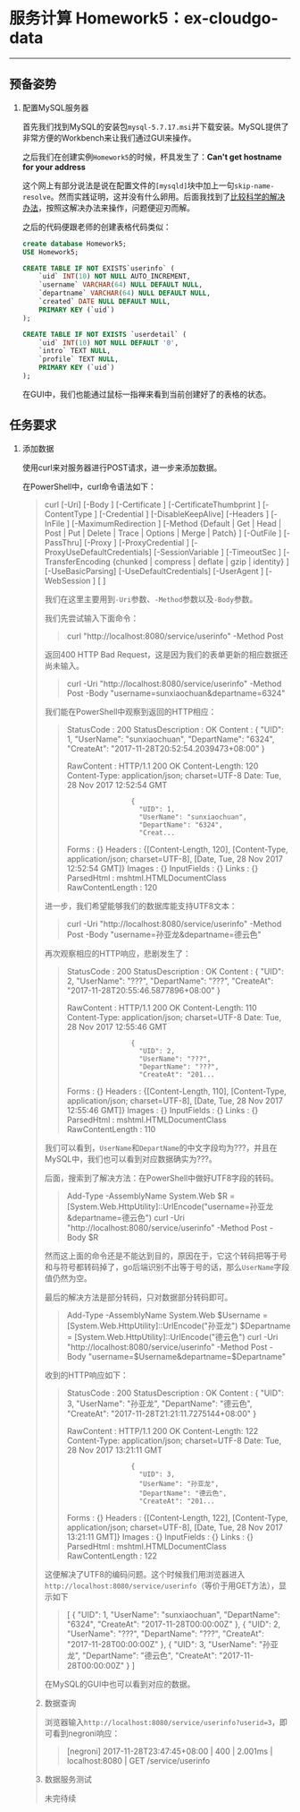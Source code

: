 # 服务计算 Homework5：ex-cloudgo-data

---

## 预备姿势
1. 配置MySQL服务器

   首先我们找到MySQL的安装包`mysql-5.7.17.msi`并下载安装。MySQL提供了非常方便的Workbench来让我们通过GUI来操作。
   
   之后我们在创建实例`Homework5`的时候，杯具发生了：**Can't get hostname for your address**

   这个网上有部分说法是说在配置文件的`[mysqld]`块中加上一句`skip-name-resolve`。然而实践证明，这并没有什么卵用。后面我找到了[比较科学的解决办法](http://blog.csdn.net/AdolphKevin/article/details/70800880)，按照这解决办法来操作，问题便迎刃而解。

   之后的代码便跟老师的创建表格代码类似：

   ```SQL
   create database Homework5;
   USE Homework5;

   CREATE TABLE IF NOT EXISTS`userinfo` (
       `uid` INT(10) NOT NULL AUTO_INCREMENT,
       `username` VARCHAR(64) NULL DEFAULT NULL,
       `departname` VARCHAR(64) NULL DEFAULT NULL,
       `created` DATE NULL DEFAULT NULL,
       PRIMARY KEY (`uid`)
   );

   CREATE TABLE IF NOT EXISTS `userdetail` (
       `uid` INT(10) NOT NULL DEFAULT '0',
       `intro` TEXT NULL,
       `profile` TEXT NULL,
       PRIMARY KEY (`uid`)
   );
   ```
   在GUI中，我们也能通过鼠标一指禅来看到当前创建好了的表格的状态。


## 任务要求
1. 添加数据

   使用curl来对服务器进行POST请求，进一步来添加数据。

   在PowerShell中，curl命令语法如下：

   > curl [-Uri] <Uri> [-Body <Object> ] [-Certificate <X509Certificate> ] [-CertificateThumbprint <String> ] [-ContentType <String> ] [-Credential <PSCredential> ] [-DisableKeepAlive] [-Headers <IDictionary> ] [-InFile <String> ] [-MaximumRedirection <Int32> ] [-Method <WebRequestMethod> {Default | Get | Head | Post | Put | Delete | Trace | Options | Merge | Patch} ] [-OutFile <String> ] [-PassThru] [-Proxy <Uri> ] [-ProxyCredential <PSCredential> ] [-ProxyUseDefaultCredentials] [-SessionVariable <String> ] [-TimeoutSec <Int32> ] [-TransferEncoding <String> {chunked | compress | deflate | gzip | identity} ] [-UseBasicParsing] [-UseDefaultCredentials] [-UserAgent <String> ] [-WebSession <WebRequestSession> ] [ <CommonParameters>]

   我们在这里主要用到`-Uri`参数、`-Method`参数以及`-Body`参数。

   我们先尝试输入下面命令：
   
   > curl "http://localhost:8080/service/userinfo" -Method Post

   返回400 HTTP Bad Request，这是因为我们的表单更新的相应数据还尚未输入。

   > curl -Uri "http://localhost:8080/service/userinfo" -Method Post -Body "username=sunxiaochuan&departname=6324"

   我们能在PowerShell中观察到返回的HTTP相应：

   > StatusCode        : 200
   > StatusDescription : OK
   > Content           : {
   >                       "UID": 1,
   >                       "UserName": "sunxiaochuan",
   >                       "DepartName": "6324",
   >                       "CreateAt": "2017-11-28T20:52:54.2039473+08:00"
   >                     }
   > 
   > RawContent        : HTTP/1.1 200 OK
   >                     Content-Length: 120
   >                     Content-Type: application/json; charset=UTF-8
   >                     Date: Tue, 28 Nov 2017 12:52:54 GMT
   > 
   >                     {
   >                       "UID": 1,
   >                       "UserName": "sunxiaochuan",
   >                       "DepartName": "6324",
   >                       "Creat...
   > Forms             : {}
   > Headers           : {[Content-Length, 120], [Content-Type, application/json; charset=UTF-8], [Date, Tue, 28 Nov 2017 12:52:54 GMT]}
   > Images            : {}
   > InputFields       : {}
   > Links             : {}
   > ParsedHtml        : mshtml.HTMLDocumentClass
   > RawContentLength  : 120
   
   进一步，我们希望能够我们的数据库能支持UTF8文本：

   > curl -Uri "http://localhost:8080/service/userinfo" -Method Post -Body "username=孙亚龙&departname=德云色"

   再次观察相应的HTTP响应，悲剧发生了：

   > StatusCode        : 200
   > StatusDescription : OK
   > Content           : {
   >                       "UID": 2,
   >                       "UserName": "???",
   >                       "DepartName": "???",
   >                       "CreateAt": "2017-11-28T20:55:46.5877896+08:00"
   >                     }
   > 
   > RawContent        : HTTP/1.1 200 OK
   >                     Content-Length: 110
   >                     Content-Type: application/json; charset=UTF-8
   >                     Date: Tue, 28 Nov 2017 12:55:46 GMT
   > 
   >                     {
   >                       "UID": 2,
   >                       "UserName": "???",
   >                       "DepartName": "???",
   >                       "CreateAt": "201...
   > Forms             : {}
   > Headers           : {[Content-Length, 110], [Content-Type, application/json; charset=UTF-8], [Date, Tue, 28 Nov 2017 12:55:46 GMT]}
   > Images            : {}
   > InputFields       : {}
   > Links             : {}
   > ParsedHtml        : mshtml.HTMLDocumentClass
   > RawContentLength  : 110

   我们可以看到，`UserName`和`DepartName`的中文字段均为???，并且在MySQL中，我们也可以看到对应数据确实为???。
   
   后面，搜索到了解决方法：在PowerShell中做好UTF8字段的转码。

   > Add-Type -AssemblyName System.Web
   > $R = [System.Web.HttpUtility]::UrlEncode("username=孙亚龙&departname=德云色")
   > curl -Uri "http://localhost:8080/service/userinfo" -Method Post -Body $R

   然而这上面的命令还是不能达到目的，原因在于，它这个转码把等于号和与符号都转码掉了，go后端识别不出等于号的话，那么`UserName`字段值仍然为空。
  
   最后的解决方法是部分转码，只对数据部分转码即可。

   > Add-Type -AssemblyName System.Web
   > $Username = [System.Web.HttpUtility]::UrlEncode("孙亚龙")
   > $Departname = [System.Web.HttpUtility]::UrlEncode("德云色")
   > curl -Uri "http://localhost:8080/service/userinfo" -Method Post -Body "username=$Username&departname=$Departname"

   收到的HTTP响应如下：
   
   > StatusCode        : 200
   > StatusDescription : OK
   > Content           : {
   >                       "UID": 3,
   >                       "UserName": "孙亚龙",
   >                       "DepartName": "德云色",
   >                       "CreateAt": "2017-11-28T21:21:11.7275144+08:00"
   >                     }
   > 
   > RawContent        : HTTP/1.1 200 OK
   >                     Content-Length: 122
   >                     Content-Type: application/json; charset=UTF-8
   >                     Date: Tue, 28 Nov 2017 13:21:11 GMT
   > 
   >                     {
   >                       "UID": 3,
   >                       "UserName": "孙亚龙",
   >                       "DepartName": "德云色",
   >                       "CreateAt": "201...
   > Forms             : {}
   > Headers           : {[Content-Length, 122], [Content-Type, application/json; charset=UTF-8], [Date, Tue, 28 Nov 2017 13:21:11 GMT]}
   > Images            : {}
   > InputFields       : {}
   > Links             : {}
   > ParsedHtml        : mshtml.HTMLDocumentClass
   > RawContentLength  : 122

   这便解决了UTF8的编码问题。这个时候我们用浏览器进入`http://localhost:8080/service/userinfo`（等价于用GET方法），显示如下

   > [
   >   {
   >     "UID": 1,
   >     "UserName": "sunxiaochuan",
   >     "DepartName": "6324",
   >     "CreateAt": "2017-11-28T00:00:00Z"
   >   },
   >   {
   >     "UID": 2,
   >     "UserName": "???",
   >     "DepartName": "???",
   >     "CreateAt": "2017-11-28T00:00:00Z"
   >   },
   >   {
   >     "UID": 3,
   >     "UserName": "孙亚龙",
   >     "DepartName": "德云色",
   >     "CreateAt": "2017-11-28T00:00:00Z"
   >   }
   > ]

   在MySQL的GUI中也可以看到对应的数据。

2. 数据查询
   
   浏览器输入`http://localhost:8080/service/userinfo?userid=3`，即可看到negroni响应：

   > [negroni] 2017-11-28T23:47:45+08:00 | 400 |      2.001ms | localhost:8080 | GET /service/userinfo

3. 数据服务测试
   
   未完待续